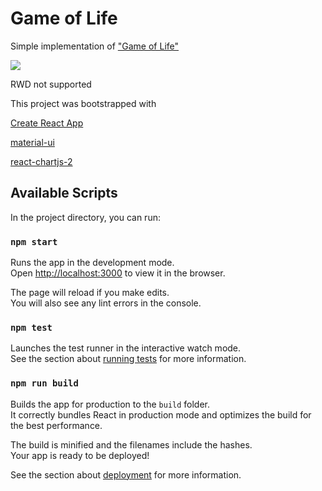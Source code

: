 # Game of Life

Simple implementation of ["Game of Life"](https://en.wikipedia.org/wiki/Conway%27s_Game_of_Life)

![](docs/game-of-life.gif)

RWD not supported

This project was bootstrapped with

[Create React App](https://github.com/facebook/create-react-app)

[material-ui](https://material-ui.com/)

[react-chartjs-2](https://github.com/jerairrest/react-chartjs-2)

## Available Scripts

In the project directory, you can run:

### `npm start`

Runs the app in the development mode.<br />
Open [http://localhost:3000](http://localhost:3000) to view it in the browser.

The page will reload if you make edits.<br />
You will also see any lint errors in the console.

### `npm test`

Launches the test runner in the interactive watch mode.<br />
See the section about [running tests](https://facebook.github.io/create-react-app/docs/running-tests) for more information.

### `npm run build`

Builds the app for production to the `build` folder.<br />
It correctly bundles React in production mode and optimizes the build for the best performance.

The build is minified and the filenames include the hashes.<br />
Your app is ready to be deployed!

See the section about [deployment](https://facebook.github.io/create-react-app/docs/deployment) for more information.

